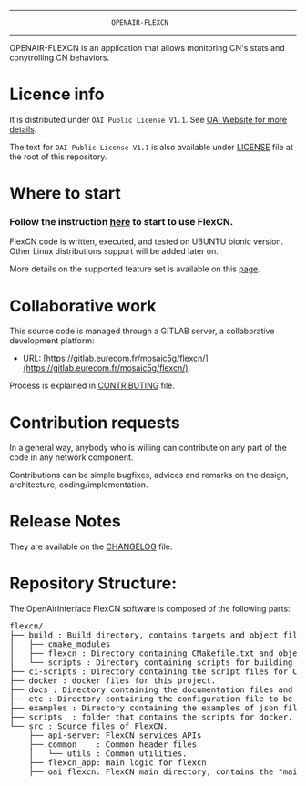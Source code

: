 ------------------------------------------------------------------------------

                             OPENAIR-FLEXCN
------------------------------------------------------------------------------

OPENAIR-FLEXCN is an application that allows monitoring CN's stats and conytrolling CN behaviors. 

# Licence info

It is distributed under `OAI Public License V1.1`.
See [OAI Website for more details](https://www.openairinterface.org/?page_id=698).

The text for `OAI Public License V1.1` is also available under [LICENSE](LICENSE)
file at the root of this repository.

# Where to start

### Follow the instruction [here](docs/Getting_started.md) to start to use FlexCN.

FlexCN code is written, executed, and tested on UBUNTU bionic version. Other Linux distributions support will be added later on.

More details on the supported feature set is available on this [page](docs/FEATURE_SET.md).

# Collaborative work

This source code is managed through a GITLAB server, a collaborative development platform:

*  URL: [https://gitlab.eurecom.fr/mosaic5g/flexcn/](https://gitlab.eurecom.fr/mosaic5g/flexcn/).

Process is explained in [CONTRIBUTING](CONTRIBUTING.md) file.

# Contribution requests

In a general way, anybody who is willing can contribute on any part of the
code in any network component.

Contributions can be simple bugfixes, advices and remarks on the design,
architecture, coding/implementation.

# Release Notes

They are available on the [CHANGELOG](CHANGELOG.md) file.

# Repository Structure:

The OpenAirInterface FlexCN software is composed of the following parts: 

<pre>
flexcn/
├── build : Build directory, contains targets and object files generated by compilation of network functions.
│   ├── cmake_modules
│   ├── flexcn : Directory containing CMakefile.txt and object files generated by compilation of FlexCN.
│   └── scripts : Directory containing scripts for building network functions.
├── ci-scripts : Directory containing the script files for CI framework.
├── docker : docker files for this project. 
├── docs : Directory containing the documentation files and northbound api
├── etc : Directory containing the configuration file to be deployed for FlexCN
├── examples : Directory containing the examples of json file procduced by FlexCN for xApps. 
├── scripts  : folder that contains the scripts for docker.
└── src : Source files of FlexCN.
    ├── api-server: FlexCN services APIs
    ├── common    : Common header files
    │   └── utils : Common utilities.
    ├── flexcn_app: main logic for flexcn
    ├── oai_flexcn: FlexCN main directory, contains the "main" CMakeLists.txt file.
</pre>
